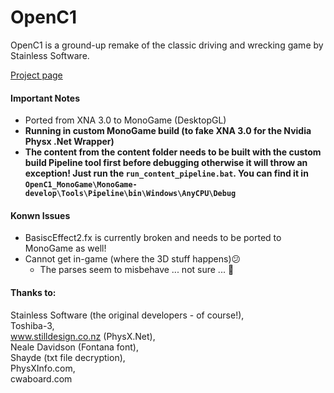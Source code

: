 # OpenC1

OpenC1 is a ground-up remake of the classic driving and wrecking game by Stainless Software.

[Project page](http://1amstudios.com/projects/openc1)

#### Important Notes
 * Ported from XNA 3.0 to MonoGame (DesktopGL)
 * **Running in custom MonoGame build (to fake XNA 3.0 for the Nvidia Physx .Net Wrapper)**
 * **The content from the content folder needs to be built with the custom build Pipeline tool first before debugging otherwise it will throw an exception! Just run the `run_content_pipeline.bat`. You can find it in `` OpenC1_MonoGame\MonoGame-develop\Tools\Pipeline\bin\Windows\AnyCPU\Debug ``**

 #### Konwn Issues
* BasiscEffect2.fx is currently broken and needs to be ported to MonoGame as well!
* Cannot get in-game (where the 3D stuff happens)😕
  * The parses seem to misbehave ... not sure ... 🧐
 
#### Thanks to: 
  Stainless Software (the original developers - of course!), 
  <br/>
  Toshiba-3, 
  <br/>
  www.stilldesign.co.nz (PhysX.Net), 
  <br/>
  Neale Davidson (Fontana font),
  <br/>
  Shayde (txt file decryption),
  <br/>
  PhysXInfo.com, 
  <br/>
  cwaboard.com